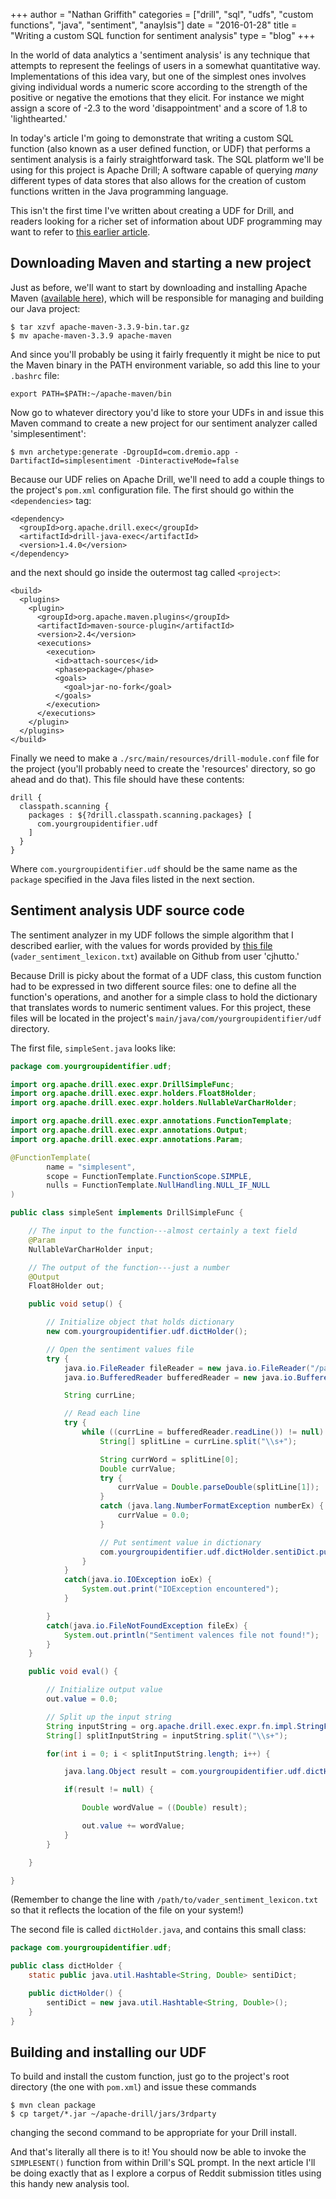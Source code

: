 +++
author = "Nathan Griffith"
categories = ["drill", "sql", "udfs", "custom functions", "java", "sentiment", "anaylsis"]
date = "2016-01-28"
title = "Writing a custom SQL function for sentiment analysis"
type = "blog"
+++

In the world of data analytics a 'sentiment analysis' is any technique that attempts to represent the feelings of users
in a somewhat quantitative way. Implementations of this idea vary, but one of the simplest ones involves giving
individual words a numeric score according to the strength of the positive or negative the emotions that they elicit.
For instance we might assign a score of -2.3 to the word 'disappointment' and a score of 1.8 to 'lighthearted.'

In today's article I'm going to demonstrate that writing a custom SQL function (also known as a user defined function,
or UDF) that performs a sentiment analysis is a fairly straightforward task. The SQL platform we'll be using for this
project is Apache Drill; A software capable of querying *many* different types of data stores that also allows for the
creation of custom functions written in the Java programming language.

This isn't the first time I've written about creating a UDF for Drill, and readers looking for a richer set of
information about UDF programming may want to refer to [this earlier
article](http://www.dremio.com/blog/querying-google-analytics-json-with-a-custom-sql-function/).

Downloading Maven and starting a new project
--------------------------------------------

Just as before, we'll want to start by downloading and installing Apache Maven ([available
here](https://maven.apache.org/download.cgi)), which will be responsible for managing and building our Java project:

```
$ tar xzvf apache-maven-3.3.9-bin.tar.gz
$ mv apache-maven-3.3.9 apache-maven
```

And since you'll probably be using it fairly frequently it might be nice to put the Maven binary in the PATH environment
variable, so add this line to your `.bashrc` file:

```
export PATH=$PATH:~/apache-maven/bin
```

Now go to whatever directory you'd like to store your UDFs in and issue this Maven command to create a new project for
our sentiment analyzer called 'simplesentiment':

```
$ mvn archetype:generate -DgroupId=com.dremio.app -DartifactId=simplesentiment -DinteractiveMode=false
```

Because our UDF relies on Apache Drill, we'll need to add a couple things to the project's `pom.xml` configuration file.
The first should go within the `<dependencies>` tag:

```
<dependency>
  <groupId>org.apache.drill.exec</groupId>
  <artifactId>drill-java-exec</artifactId>
  <version>1.4.0</version>
</dependency>
```

and the next should go inside the outermost tag called `<project>`:

```
<build>
  <plugins>
    <plugin>
      <groupId>org.apache.maven.plugins</groupId>
      <artifactId>maven-source-plugin</artifactId>
      <version>2.4</version>
      <executions>
        <execution>
          <id>attach-sources</id>
          <phase>package</phase>
          <goals>
            <goal>jar-no-fork</goal>
          </goals>
        </execution>
      </executions>
    </plugin>
  </plugins>
</build>
```

Finally we need to make a `./src/main/resources/drill-module.conf` file for the project (you'll probably need to create
the 'resources' directory, so go ahead and do that). This file should have these contents:

```
drill {
  classpath.scanning {
    packages : ${?drill.classpath.scanning.packages} [
      com.yourgroupidentifier.udf
    ]
  }
}
```

Where `com.yourgroupidentifier.udf` should be the same name as the `package` specified in the Java files listed in the
next section.

Sentiment analysis UDF source code
----------------------------------

The sentiment analyzer in my UDF follows the simple algorithm that I described earlier, with the values for words
provided by [this
file](https://github.com/cjhutto/vaderSentiment/blob/master/build/lib/vaderSentiment/vader_sentiment_lexicon.txt)
(`vader_sentiment_lexicon.txt`) available on Github from user 'cjhutto.'

Because Drill is picky about the format of a UDF class, this custom function had to be expressed in two different source
files: one to define all the function's operations, and another for a simple class to hold the dictionary that
translates words to numeric sentiment values. For this project, these files will be located in the project's
`main/java/com/yourgroupidentifier/udf` directory.

The first file, `simpleSent.java` looks like:

```java
package com.yourgroupidentifier.udf;

import org.apache.drill.exec.expr.DrillSimpleFunc;
import org.apache.drill.exec.expr.holders.Float8Holder;
import org.apache.drill.exec.expr.holders.NullableVarCharHolder;

import org.apache.drill.exec.expr.annotations.FunctionTemplate;
import org.apache.drill.exec.expr.annotations.Output;
import org.apache.drill.exec.expr.annotations.Param;

@FunctionTemplate(
        name = "simplesent",
        scope = FunctionTemplate.FunctionScope.SIMPLE,
        nulls = FunctionTemplate.NullHandling.NULL_IF_NULL
)

public class simpleSent implements DrillSimpleFunc {

    // The input to the function---almost certainly a text field
    @Param
    NullableVarCharHolder input;

    // The output of the function---just a number
    @Output
    Float8Holder out;

    public void setup() {

        // Initialize object that holds dictionary
        new com.yourgroupidentifier.udf.dictHolder();

        // Open the sentiment values file
        try {
            java.io.FileReader fileReader = new java.io.FileReader("/path/to/vader_sentiment_lexicon.txt");
            java.io.BufferedReader bufferedReader = new java.io.BufferedReader(fileReader);

            String currLine;

            // Read each line
            try {
                while ((currLine = bufferedReader.readLine()) != null) {
                    String[] splitLine = currLine.split("\\s+");

                    String currWord = splitLine[0];
                    Double currValue;
                    try {
                        currValue = Double.parseDouble(splitLine[1]);
                    }
                    catch (java.lang.NumberFormatException numberEx) {
                        currValue = 0.0;
                    }

                    // Put sentiment value in dictionary
                    com.yourgroupidentifier.udf.dictHolder.sentiDict.put(currWord, currValue);
                }
            }
            catch(java.io.IOException ioEx) {
                System.out.print("IOException encountered");
            }

        }
        catch(java.io.FileNotFoundException fileEx) {
            System.out.println("Sentiment valences file not found!");
        }
    }

    public void eval() {

        // Initialize output value
        out.value = 0.0;

        // Split up the input string
        String inputString = org.apache.drill.exec.expr.fn.impl.StringFunctionHelpers.toStringFromUTF8(input.start, input.end, input.buffer);
        String[] splitInputString = inputString.split("\\s+");

        for(int i = 0; i < splitInputString.length; i++) {

            java.lang.Object result = com.yourgroupidentifier.udf.dictHolder.sentiDict.get(splitInputString[i].toLowerCase());

            if(result != null) {

                Double wordValue = ((Double) result);

                out.value += wordValue;
            }
        }

    }

}
```

(Remember to change the line with `/path/to/vader_sentiment_lexicon.txt` so that it reflects the location of the file on
your system!)

The second file is called `dictHolder.java`, and contains this small class:

```java
package com.yourgroupidentifier.udf;

public class dictHolder {
    static public java.util.Hashtable<String, Double> sentiDict;

    public dictHolder() {
        sentiDict = new java.util.Hashtable<String, Double>();
    }
}
```

Building and installing our UDF
-------------------------------

To build and install the custom function, just go to the project's root directory (the one with `pom.xml`) and issue
these commands

```
$ mvn clean package
$ cp target/*.jar ~/apache-drill/jars/3rdparty
```

changing the second command to be appropriate for your Drill install.

And that's literally all there is to it! You should now be able to invoke the `SIMPLESENT()` function from within
Drill's SQL prompt. In the next article I'll be doing exactly that as I explore a corpus of Reddit submission titles
using this handy new analysis tool.
